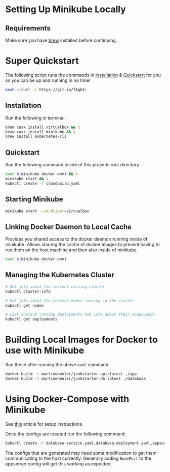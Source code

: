 # Setting Up Minikube Locally

## Requirements

Make sure you have [brew](https://brew.sh) installed before continuing.

# Super Quickstart

The following script runs the commands in [Installation](#installation) & [Quickstart](#quickstart) for you so you can be up and running in no time!

```sh
bash <(curl -L https://git.io/fAqh4)
```

## Installation

Run the following in terminal:

```sh
brew cask install virtualbox && \
brew cask install minikube && \
brew install kubernetes-cli
```

## Quickstart

Run the following command inside of this projects root directory.

```sh
eval $(minikube docker-env) && \
minikube start && \
kubectl create -f cloudbuild.yaml
```

## Starting Minikube

```sh
minikube start --vm-driver=virtualbox
```

## Linking Docker Daemon to Local Cache

Provides you shared access to the docker daemon running inside of minikube. Allows sharing the cache of docker images to prevent having to run them on the host machine and then also inside of minikube.

```sh
eval $(minikube docker-env)
```

## Managing the Kubernetes Cluster

```sh
# Get info about the current running cluster
kubectl cluster-info

# Get info about the current nodes running in the cluster
kubectl get nodes

# List current running deployments and info about their nodes/pods
kubectl get deployments
```

# Building Local Images for Docker to use with Minikube

Run these after running the above `eval` command.

```sh
docker build -t martinwheeler/junkstarter-api:latest ./app
docker build -t martinwheeler/junkstarter-db:latest ./database
```

# Using Docker-Compose with Minikube

See [this](https://kubernetes.io/docs/tasks/configure-pod-container/translate-compose-kubernetes/#before-you-begin) article for setup instructions.

Once the configs are created run the following command:

```sh
kubectl create -f database-service.yaml,database-deployment.yaml,appserver-service.yaml,appserver-deployment.yaml
```

The configs that are generated may need some modification to get them communicating to the host correctly. Generally adding `NodePort` to the appserver config will get this working as expected.
